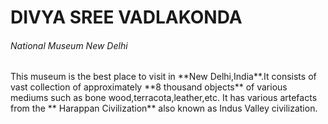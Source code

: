 # DIVYA SREE VADLAKONDA #
###### National Museum New Delhi ######
<p>
This museum is the best place to visit in **New Delhi,India**.It consists of vast collection of approximately **8 thousand objects** of various mediums such as bone wood,terracota,leather,etc. It has various artefacts from the ** Harappan Civilization** also known as Indus Valley civilization.
<p>

